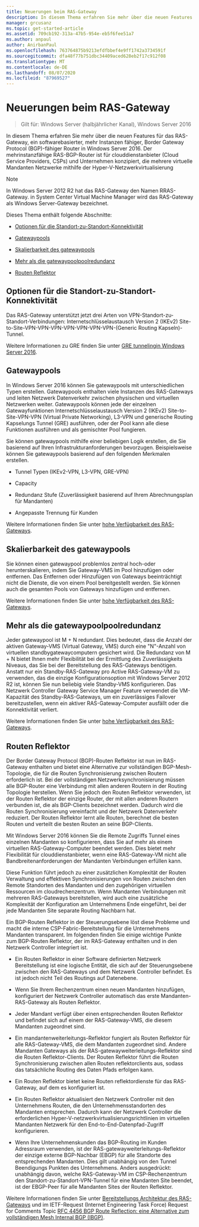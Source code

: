 ```yaml
---
title: Neuerungen beim RAS-Gateway
description: In diesem Thema erfahren Sie mehr über die neuen Features für das RAS-Gateway, ein softwarebasierter, mehr Instanzen fähiger, Border Gateway Protocol (BGP)-fähiger Router in Windows Server 2016.
manager: grcusanz
ms.topic: get-started-article
ms.assetid: 709cb192-313a-47b5-954e-eb5f6fee51a7
ms.author: anpaul
author: AnirbanPaul
ms.openlocfilehash: 763764875b9213efdfbbef4e9ff1742a3734591f
ms.sourcegitcommit: dfa48f77b751dbc34409aced628eb2f17c912f08
ms.translationtype: MT
ms.contentlocale: de-DE
ms.lasthandoff: 08/07/2020
ms.locfileid: "87969527"
---
```

# <a name="whats-new-in-ras-gateway"></a>Neuerungen beim RAS-Gateway

>Gilt für: Windows Server (halbjährlicher Kanal), Windows Server 2016

In diesem Thema erfahren Sie mehr über die neuen Features für das RAS-Gateway, ein softwarebasierter, mehr Instanzen fähiger, Border Gateway Protocol (BGP)-fähiger Router in Windows Server 2016. Der mehrinstanzfähige RAS-BGP-Router ist für clouddienstanbieter (Cloud Service Providers, CSPs) und Unternehmen konzipiert, die mehrere virtuelle Mandanten Netzwerke mithilfe der Hyper-V-Netzwerkvirtualisierung

> [!NOTE]
> In Windows Server 2012 R2 hat das RAS-Gateway den Namen RRAS-Gateway. in System Center Virtual Machine Manager wird das RAS-Gateway als Windows Server-Gateway bezeichnet.

Dieses Thema enthält folgende Abschnitte:

-   [Optionen für die Standort-zu-Standort-Konnektivität](#bkmk_s2s)

-   [Gatewaypools](#bkmk_pools)

-   [Skalierbarkeit des gatewaypools](#bkmk_gps)

-   [Mehr als die gatewaypoolpoolredundanz](#bkmk_m)

-   [Routen Reflektor](#bkmk_rr)

## <a name="site-to-site-connectivity-options"></a><a name="bkmk_s2s"></a>Optionen für die Standort-zu-Standort-Konnektivität
Das RAS-Gateway unterstützt jetzt drei Arten von VPN-Standort-zu-Standort-Verbindungen: Internetschlüsselaustausch Version 2 (IKEv2) Site-to-Site-VPN-VPN-VPN-VPN-VPN-VPN-VPN-(Generic Routing Kapseln)-Tunnel.

Weitere Informationen zu GRE finden Sie unter [GRE tunnelingin Windows Server 2016](../../../../remote/remote-access/ras-gateway/gre-tunneling-windows-server.md).

## <a name="gateway-pools"></a><a name="bkmk_pools"></a>Gatewaypools
In Windows Server 2016 können Sie gatewaypools mit unterschiedlichen Typen erstellen. Gatewaypools enthalten viele Instanzen des RAS-Gateways und leiten Netzwerk Datenverkehr zwischen physischen und virtuellen Netzwerken weiter. Gatewaypools können jede der einzelnen Gatewayfunktionen Internetschlüsselaustausch Version 2 (IKEv2) Site-to-Site-VPN-VPN (Virtual Private Networking), L3-VPN und generische Routing Kapselungs Tunnel (GRE) ausführen, oder der Pool kann alle diese Funktionen ausführen und als gemischter Pool fungieren.

Sie können gatewaypools mithilfe einer beliebigen Logik erstellen, die Sie basierend auf Ihren Infrastrukturanforderungen bevorzugen. Beispielsweise können Sie gatewaypools basierend auf den folgenden Merkmalen erstellen.

-   Tunnel Typen (IKEv2-VPN, L3-VPN, GRE-VPN)

-   Capacity

-   Redundanz Stufe (Zuverlässigkeit basierend auf Ihrem Abrechnungsplan für Mandanten)

-   Angepasste Trennung für Kunden

Weitere Informationen finden Sie unter [hohe Verfügbarkeit des RAS-Gateways](RAS-Gateway-High-Availability.md).

## <a name="gateway-pool-scalability"></a><a name="bkmk_gps"></a>Skalierbarkeit des gatewaypools
Sie können einen gatewaypool problemlos zentral hoch-oder herunterskalieren, indem Sie Gateway-VMS im Pool hinzufügen oder entfernen. Das Entfernen oder Hinzufügen von Gateways beeinträchtigt nicht die Dienste, die von einem Pool bereitgestellt werden. Sie können auch die gesamten Pools von Gateways hinzufügen und entfernen.

Weitere Informationen finden Sie unter [hohe Verfügbarkeit des RAS-Gateways](RAS-Gateway-High-Availability.md).

## <a name="mn-gateway-pool-redundancy"></a><a name="bkmk_m"></a>Mehr als die gatewaypoolpoolredundanz
Jeder gatewaypool ist M + N redundant. Dies bedeutet, dass die Anzahl der aktiven Gateway-VMS (Virtual Gateway, VMS) durch eine "N"-Anzahl von virtuellen standbygatewaycomputern gesichert wird. Die Redundanz von M + N bietet Ihnen mehr Flexibilität bei der Ermittlung des Zuverlässigkeits Niveaus, das Sie bei der Bereitstellung des RAS-Gateways benötigen. Anstatt nur ein Standby-RAS-Gateway pro Active RAS-Gateway-VM zu verwenden, das die einzige Konfigurationsoption mit Windows Server 2012 R2 ist, können Sie nun beliebig viele Standby-VMS konfigurieren. Das Netzwerk Controller Gateway Service Manager Feature verwendet die VM-Kapazität des Standby-RAS-Gateways, um ein zuverlässiges Failover bereitzustellen, wenn ein aktiver RAS-Gateway-Computer ausfällt oder die Konnektivität verliert.

Weitere Informationen finden Sie unter [hohe Verfügbarkeit des RAS-Gateways](RAS-Gateway-High-Availability.md).

## <a name="route-reflector"></a><a name="bkmk_rr"></a>Routen Reflektor
Der Border Gateway Protocol (BGP)-Routen Reflektor ist nun im RAS-Gateway enthalten und bietet eine Alternative zur vollständigen BGP-Mesh-Topologie, die für die Routen Synchronisierung zwischen Routern erforderlich ist. Bei der vollständigen Netzwerksynchronisierung müssen alle BGP-Router eine Verbindung mit allen anderen Routern in der Routing Topologie herstellen. Wenn Sie jedoch den Routen Reflektor verwenden, ist der Routen Reflektor der einzige Router, der mit allen anderen Routern verbunden ist, die als BGP-Clients bezeichnet werden. Dadurch wird die Routen Synchronisierung vereinfacht und der Netzwerk Datenverkehr reduziert. Der Routen Reflektor lernt alle Routen, berechnet die besten Routen und verteilt die besten Routen an seine BGP-Clients.

Mit Windows Server 2016 können Sie die Remote Zugriffs Tunnel eines einzelnen Mandanten so konfigurieren, dass Sie auf mehr als einem virtuellen RAS-Gateway-Computer beendet werden. Dies bietet mehr Flexibilität für clouddienstanbieter, wenn eine RAS-Gateway-VM nicht alle Bandbreitenanforderungen der Mandanten Verbindungen erfüllen kann.

Diese Funktion führt jedoch zu einer zusätzlichen Komplexität der Routen Verwaltung und effektiven Synchronisierungen von Routen zwischen den Remote Standorten des Mandanten und den zugehörigen virtuellen Ressourcen im cloudrechenzentrum. Wenn Mandanten Verbindungen mit mehreren RAS-Gateways bereitstellen, wird auch eine zusätzliche Komplexität der Konfiguration am Unternehmens Ende eingeführt, bei der jede Mandanten Site separate Routing Nachbarn hat.

Ein BGP-Routen Reflektor in der Steuerungsebene löst diese Probleme und macht die interne CSP-Fabric-Bereitstellung für die Unternehmens Mandanten transparent. Im folgenden finden Sie einige wichtige Punkte zum BGP-Routen Reflektor, der im RAS-Gateway enthalten und in den Netzwerk Controller integriert ist.

-   Ein Routen Reflektor in einer Software definierten Netzwerk Bereitstellung ist eine logische Entität, die sich auf der Steuerungsebene zwischen den RAS-Gateways und dem Netzwerk Controller befindet. Es ist jedoch nicht Teil des Routings auf Datenebene.

-   Wenn Sie Ihrem Rechenzentrum einen neuen Mandanten hinzufügen, konfiguriert der Netzwerk Controller automatisch das erste Mandanten-RAS-Gateway als Routen Reflektor.

-   Jeder Mandant verfügt über einen entsprechenden Routen Reflektor und befindet sich auf einem der RAS-Gateway-VMS, die diesem Mandanten zugeordnet sind.

-   Ein mandantenweiterleitungs-Reflektor fungiert als Routen Reflektor für alle RAS-Gateway-VMS, die dem Mandanten zugeordnet sind. Andere Mandanten Gateways als der RAS-gatewayweiterleitungs-Reflektor sind die Routen Reflektor-Clients. Der Routen Reflektor führt die Routen Synchronisierung zwischen allen Routen reflektorclients aus, sodass das tatsächliche Routing des Daten Pfads erfolgen kann.

-   Ein Routen Reflektor bietet keine Routen reflektordienste für das RAS-Gateway, auf dem es konfiguriert ist.

-   Ein Routen Reflektor aktualisiert den Netzwerk Controller mit den Unternehmens Routen, die den Unternehmensstandorten des Mandanten entsprechen. Dadurch kann der Netzwerk Controller die erforderlichen Hyper-V-netzwerkvirtualisierungsrichtlinien im virtuellen Mandanten Netzwerk für den End-to-End-Datenpfad-Zugriff konfigurieren.

-   Wenn Ihre Unternehmenskunden das BGP-Routing im Kunden Adressraum verwenden, ist der RAS-gatewayweiterleitungs-Reflektor der einzige externe BGP-Nachbar (EBGP) für alle Standorte des entsprechenden Mandanten. Dies gilt unabhängig von den Tunnel Beendigungs Punkten des Unternehmens. Anders ausgedrückt: unabhängig davon, welche RAS-Gateway-VM im CSP-Rechenzentrum den Standort-zu-Standort-VPN-Tunnel für eine Mandanten Site beendet, ist der EBGP-Peer für alle Mandanten Sites der Routen Reflektor.

Weitere Informationen finden Sie unter [Bereitstellungs Architektur des RAS-Gateways](RAS-Gateway-Deployment-Architecture.md) und im IETF-Request (Internet Engineering Task Force) Request for Comments Topic [RFC 4456 BGP Route Reflection: eine Alternative zum vollständigen Mesh Internal BGP (IBGP)](https://tools.ietf.org/html/rfc4456).


